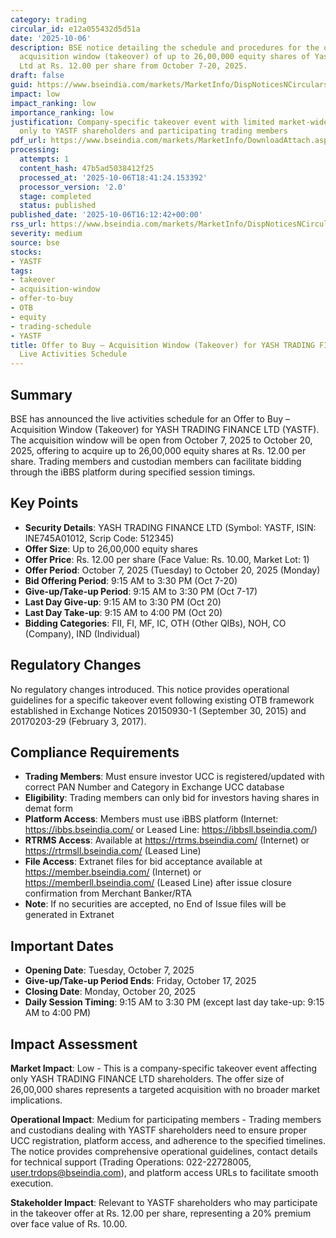 ```yaml
---
category: trading
circular_id: e12a055432d5d51a
date: '2025-10-06'
description: BSE notice detailing the schedule and procedures for the offer to buy
  acquisition window (takeover) of up to 26,00,000 equity shares of Yash Trading Finance
  Ltd at Rs. 12.00 per share from October 7-20, 2025.
draft: false
guid: https://www.bseindia.com/markets/MarketInfo/DispNoticesNCirculars.aspx?Noticeid={981C6418-5D85-48E8-A8A7-3BAB8E2181A1}&noticeno=20251006-68&dt=10/06/2025&icount=68&totcount=69&flag=0
impact: low
impact_ranking: low
importance_ranking: low
justification: Company-specific takeover event with limited market-wide impact; relevant
  only to YASTF shareholders and participating trading members
pdf_url: https://www.bseindia.com/markets/MarketInfo/DownloadAttach.aspx?id=20251006-68&attachedId=
processing:
  attempts: 1
  content_hash: 47b5ad5038412f25
  processed_at: '2025-10-06T18:41:24.153392'
  processor_version: '2.0'
  stage: completed
  status: published
published_date: '2025-10-06T16:12:42+00:00'
rss_url: https://www.bseindia.com/markets/MarketInfo/DispNoticesNCirculars.aspx?Noticeid={981C6418-5D85-48E8-A8A7-3BAB8E2181A1}&noticeno=20251006-68&dt=10/06/2025&icount=68&totcount=69&flag=0
severity: medium
source: bse
stocks:
- YASTF
tags:
- takeover
- acquisition-window
- offer-to-buy
- OTB
- equity
- trading-schedule
- YASTF
title: Offer to Buy – Acquisition Window (Takeover) for YASH TRADING FINANCE LTD -
  Live Activities Schedule
---
```


## Summary

BSE has announced the live activities schedule for an Offer to Buy – Acquisition Window (Takeover) for YASH TRADING FINANCE LTD (YASTF). The acquisition window will be open from October 7, 2025 to October 20, 2025, offering to acquire up to 26,00,000 equity shares at Rs. 12.00 per share. Trading members and custodian members can facilitate bidding through the iBBS platform during specified session timings.

## Key Points

- **Security Details**: YASH TRADING FINANCE LTD (Symbol: YASTF, ISIN: INE745A01012, Scrip Code: 512345)
- **Offer Size**: Up to 26,00,000 equity shares
- **Offer Price**: Rs. 12.00 per share (Face Value: Rs. 10.00, Market Lot: 1)
- **Offer Period**: October 7, 2025 (Tuesday) to October 20, 2025 (Monday)
- **Bid Offering Period**: 9:15 AM to 3:30 PM (Oct 7-20)
- **Give-up/Take-up Period**: 9:15 AM to 3:30 PM (Oct 7-17)
- **Last Day Give-up**: 9:15 AM to 3:30 PM (Oct 20)
- **Last Day Take-up**: 9:15 AM to 4:00 PM (Oct 20)
- **Bidding Categories**: FII, FI, MF, IC, OTH (Other QIBs), NOH, CO (Company), IND (Individual)

## Regulatory Changes

No regulatory changes introduced. This notice provides operational guidelines for a specific takeover event following existing OTB framework established in Exchange Notices 20150930-1 (September 30, 2015) and 20170203-29 (February 3, 2017).

## Compliance Requirements

- **Trading Members**: Must ensure investor UCC is registered/updated with correct PAN Number and Category in Exchange UCC database
- **Eligibility**: Trading members can only bid for investors having shares in demat form
- **Platform Access**: Members must use iBBS platform (Internet: https://ibbs.bseindia.com/ or Leased Line: https://ibbsll.bseindia.com/)
- **RTRMS Access**: Available at https://rtrms.bseindia.com/ (Internet) or https://rtrmsll.bseindia.com/ (Leased Line)
- **File Access**: Extranet files for bid acceptance available at https://member.bseindia.com/ (Internet) or https://memberll.bseindia.com/ (Leased Line) after issue closure confirmation from Merchant Banker/RTA
- **Note**: If no securities are accepted, no End of Issue files will be generated in Extranet

## Important Dates

- **Opening Date**: Tuesday, October 7, 2025
- **Give-up/Take-up Period Ends**: Friday, October 17, 2025
- **Closing Date**: Monday, October 20, 2025
- **Daily Session Timing**: 9:15 AM to 3:30 PM (except last day take-up: 9:15 AM to 4:00 PM)

## Impact Assessment

**Market Impact**: Low - This is a company-specific takeover event affecting only YASH TRADING FINANCE LTD shareholders. The offer size of 26,00,000 shares represents a targeted acquisition with no broader market implications.

**Operational Impact**: Medium for participating members - Trading members and custodians dealing with YASTF shareholders need to ensure proper UCC registration, platform access, and adherence to the specified timelines. The notice provides comprehensive operational guidelines, contact details for technical support (Trading Operations: 022-22728005, user.trdops@bseindia.com), and platform access URLs to facilitate smooth execution.

**Stakeholder Impact**: Relevant to YASTF shareholders who may participate in the takeover offer at Rs. 12.00 per share, representing a 20% premium over face value of Rs. 10.00.